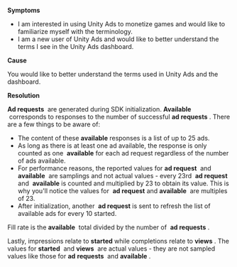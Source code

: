 
        

**Symptoms** 

*   I am interested in using Unity Ads to monetize games and would like to familiarize myself with the terminology.
*   I am a new user of Unity Ads and would like to better understand the terms I see in the Unity Ads dashboard.

**Cause** 

You would like to better understand the terms used in Unity Ads and the dashboard.

**Resolution** 

**Ad requests**  are generated during SDK initialization. **Available**  corresponds to responses to the number of successful **ad requests** . There are a few things to be aware of:

*   The content of these  **available**  responses is a list of up to 25 ads.
*   As long as there is at least one ad available, the response is only counted as one  **available**  for each ad request regardless of the number of ads available.
*   For performance reasons, the reported values for  **ad request**  and  **available**  are samplings and not actual values - every 23rd  **ad request**  and  **available**  is counted and multiplied by 23 to obtain its value. This is why you'll notice the values for  **ad request**  and  **available**  are multiples of 23.
*   After initialization, another  **ad request**  is sent to refresh the list of available ads for every 10 started.

Fill rate is the **available**  total divided by the number of  **ad requests** .

Lastly, impressions relate to **started** while completions relate to **views** . The values for **started**  and **views**  are actual values - they are not sampled values like those for **ad** **requests**  and **available** .

      
